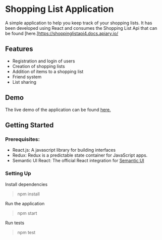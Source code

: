 
# Shopping List Application

A simple application to help you keep track of your shopping lists. It has been developed using React and consumes the Shopping List Api that can be found [here.]https://shoppinglistapi4.docs.apiary.io/



## Features

* Registration and login of users
* Creation of shopping lists
* Addition of items to a shopping list
* Friend system
* List sharing

## Demo

The live demo of the application can be found [here.](https://awesome-shoppinglist-react.herokuapp.com/)

## Getting Started

### Prerequisites:

* React.js: A javascript library for building interfaces
* Redux: Redux is a predictable state container for JavaScript apps.
* Semantic UI React: The official React integration for [Semantic UI](https://semantic-ui.com/)

### Setting Up


Install dependencies
>npm install

Run the application
>npm start

Run tests
>npm test

